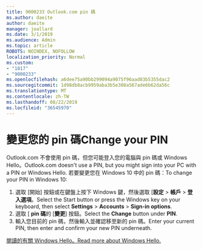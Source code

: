 ```yaml
---
title: 9000233 Outlook.com pin 碼
ms.author: daeite
author: daeite
manager: joallard
ms.date: 3/1/2019
ms.audience: Admin
ms.topic: article
ROBOTS: NOINDEX, NOFOLLOW
localization_priority: Normal
ms.custom:
- "1817"
- "9000233"
ms.openlocfilehash: a6dee75a90bb299094a9075f96aad83b5355dac2
ms.sourcegitcommit: 1d98db8acb9959aba3b5e308a567ade6b62da56c
ms.translationtype: MT
ms.contentlocale: zh-TW
ms.lasthandoff: 08/22/2019
ms.locfileid: "36545970"
---
```

# <a name="change-your-pin"></a><span data-ttu-id="bf186-102">變更您的 pin 碼</span><span class="sxs-lookup"><span data-stu-id="bf186-102">Change your PIN</span></span>

<span data-ttu-id="bf186-103">Outlook.com 不會使用 pin 碼，但您可能登入您的電腦與 pin 碼或 Windows Hello。</span><span class="sxs-lookup"><span data-stu-id="bf186-103">Outlook.com doesn't use a PIN, but you might sign into your PC with a PIN or Windows Hello.</span></span> <span data-ttu-id="bf186-104">若要變更您在 Windows 10 中的 pin 碼：</span><span class="sxs-lookup"><span data-stu-id="bf186-104">To change your PIN in Windows 10:</span></span>

1. <span data-ttu-id="bf186-105">選取 [開始] 按鈕或在鍵盤上按下 Windows 鍵，然後選取 [**設定** > **帳戶** > **登入選項**。</span><span class="sxs-lookup"><span data-stu-id="bf186-105">Select the Start button or press the Windows key on your keyboard, then select **Settings** > **Accounts** > **Sign-in options**.</span></span>
2. <span data-ttu-id="bf186-106">選取 [ **pin 碼**的 [**變更**] 按鈕。</span><span class="sxs-lookup"><span data-stu-id="bf186-106">Select the **Change** button under **PIN**.</span></span>
3. <span data-ttu-id="bf186-107">輸入您目前的 pin 碼，然後輸入並確認移至新的 pin 碼。</span><span class="sxs-lookup"><span data-stu-id="bf186-107">Enter your current PIN, then enter and confirm your new PIN underneath.</span></span>

[<span data-ttu-id="bf186-108">閱讀的有關 Windows Hello。</span><span class="sxs-lookup"><span data-stu-id="bf186-108">Read more about Windows Hello.</span></span>](https://support.microsoft.com/help/17215/)